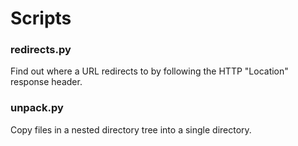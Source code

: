# Scripts

### redirects.py
Find out where a URL redirects to by following the HTTP "Location" response header.

### unpack.py
Copy files in a nested directory tree into a single directory.
